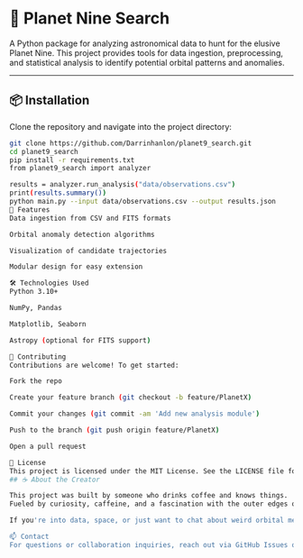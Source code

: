 # 🌌 Planet Nine Search

A Python package for analyzing astronomical data to hunt for the elusive Planet Nine. This project provides tools for data ingestion, preprocessing, and statistical analysis to identify potential orbital patterns and anomalies.

---

## 📦 Installation

Clone the repository and navigate into the project directory:

```bash
git clone https://github.com/Darrinhanlon/planet9_search.git
cd planet9_search
pip install -r requirements.txt
from planet9_search import analyzer

results = analyzer.run_analysis("data/observations.csv")
print(results.summary())
python main.py --input data/observations.csv --output results.json
🧠 Features
Data ingestion from CSV and FITS formats

Orbital anomaly detection algorithms

Visualization of candidate trajectories

Modular design for easy extension

🛠️ Technologies Used
Python 3.10+

NumPy, Pandas

Matplotlib, Seaborn

Astropy (optional for FITS support)

🤝 Contributing
Contributions are welcome! To get started:

Fork the repo

Create your feature branch (git checkout -b feature/PlanetX)

Commit your changes (git commit -am 'Add new analysis module')

Push to the branch (git push origin feature/PlanetX)

Open a pull request

📄 License
This project is licensed under the MIT License. See the LICENSE file for details.
## ☕ About the Creator

This project was built by someone who drinks coffee and knows things.  
Fueled by curiosity, caffeine, and a fascination with the outer edges of our solar system, this toolkit is just one step in a long journey of cosmic exploration.

If you're into data, space, or just want to chat about weird orbital mechanics, reach out: lookingfor3d3@gmail.com

📫 Contact
For questions or collaboration inquiries, reach out via GitHub Issues or email: lookingfor3d3@gmail.com
